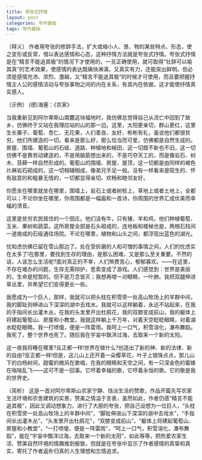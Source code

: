 ```yaml
---
title: 夸张式抒情
layout: post
categories: 写作基础
tags: 写作基础
---
```


〔释义〕 作者用夸张的修辞手法，扩大或缩小人、景、物的某些特点、形态，使之变形或反常，借以表达感情和心态，这种抒情方法就是夸张式抒情。夸张式抒情是在“精言不能追其极”的情况下才使用的，一旦正确使用，就可取得“壮辞可以喻其真”的艺术效果，使感情的表达既痛快淋漓，又真实有力，还能突出鲜明。但必须是感情充沛、浓烈、激越，又“精言不能追其极”的时候才可使用，而且要把握抒情主人公的感情活动与夸张事物之间的内在关系，有其内在依据，这才能使抒情真实感人。

〔示例〕 (德)海塞：《农家》

当我重新见到阿尔卑斯山南麓这块福地时，我仿佛总觉得自己从流亡中回到了故乡，仿佛终于又站在我理应站的山的那一边。这里，太阳更亲切，群山更红，这里生长粟子、葡萄、杏仁、无花果，人们善良、友好、彬彬有礼，虽说他们都很贫穷。他们所建造的一切，看来是那么好，那么恰当而可爱，仿佛都是自然生成的。房屋、围墙、葡萄山的石级、道路、种植地和梯田，这一切既不新也不旧，这一切仿佛不是靠劳动建造的，不是用脑筋想出来的，不是巧夺天工的，而是像岩石、树木、苔藓一样自然形成的。葡萄山的围墙、房屋、屋顶，这一切都是由同样的褐色片麻岩石砌成的，这一切相辅相成，像弟兄手足一般。没有一样看来是陌生的、怀有敌意的和粗暴无情的，一切都显得亲切、欢畅和睦邻友好。

你愿坐在哪里就坐在哪里，围墙上，岩石上或者树桩上，草地上或者土地上，全都可以；不论你坐在哪里，你周围都是一幅画和一首诗，你周围的世界汇成优美而幸福的清音。

这里是贫穷农民居住的一个田庄。他们没有牛，只有猪、羊和鸡，他们种植葡萄、玉米、果树和蔬菜。这所房屋全部是石头砌成的，连地板和楼梯也是，两根石柱间一道凿成的石级通往场院。不论在哪里，植物和山头之间，都浮现出蓝色的湖光。

忧和虑仿佛已留在雪山那边了。处在受折磨的人和可憎的事情之间，人们的忧虑实在太多了!在那里，要找到生存的理由，是那么困难，又是那么至关重要。不然的话，人该怎么生活呢?面对真正的不幸，人们煞费苦心，郁郁寡欢。——在这里，不存在难办的问题，生存无需辩护，思索变成了游戏。人们感觉到：世界是美丽的，生命是短暂的。但不是万念皆灭；我想再增一对眼睛，一叶肺。我把双腿伸进草丛里，并希望它们变得更长一些。

我愿成为一个巨人，那样，我就可以把头枕在积雪旁一处高山牧场上的羊群中间，我的脚趾则伸进山下深深的湖中去戏水。我就可以这样躺着，永远不站起来，在我的手指间长出灌木丛，在我的头发里开出杜鹃花，我的双膝变成前山，我的躯体上将建起葡萄山、房屋和小教堂。我就这样躺上千万年，对着天空眨眨眼睛，对着湖水眨眨眼睛。我一打喷嚏，便是一阵雷雨。我呵上一口气，积雪溶化，瀑布舞蹈。我死了，整个世界也死了。随后我在宇宙中飘洋过海，去取来一个新的太阳。

这一夜我将睡在哪里?反正都一样!世界在做什么?创造出了新的神、新的法律、新的自由?反正都一样!但是，这儿山上还开着一朵樱草花，叶子上银珠点点，那儿山下的白杨树间，甜蜜的微风在歌唱，在我的眼睛和天空之间，有一只深金色的蜜蜂在嗡嗡乱飞——这可不是一回事。它哼着幸福的歌，它哼着永恒的歌。它的歌是我的世界史。

〔简析〕 这是一首对阿尔卑斯山农家宁静、恬淡生活的赞歌，作品开篇先写农家生活环境和农舍建筑的实景，赞美之情溢于言表，虽然如此，作者仍感“精言不能追其极”，因此又调动想象力，进行了大胆的夸张，把自己设想为一位巨人，“头枕在积雪旁一处高山牧场上的羊群中间”，“脚趾伸进山下深深的湖中去戏水”，“手指间长出灌木丛”，“头发里开出杜鹃花”，“双膝变成前山”，“躯体上将建起葡萄山、房屋和小教堂”，“一打喷嚏，便是一阵雷雨”，“呵上一口气，积雪溶化，瀑布舞蹈”，能在“宇宙中飘洋过海，去取来一个新的太阳”，如此等等，把热爱农家生活、赞美自然环境的情趣推到极致，但就是在夸张中显示了作者感情的真挚和真实，寄托了作者返朴归真的人生理想和忘情追求。 